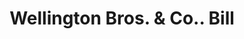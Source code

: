 ---
doi: 10.7916/D8JM3NQM
date_other: '1880'
date_other_textual: 1880-1889
form: printed ephemera
genre:
- Invoices
name:
- Wellington Bros. & Co.
object_in_context_url: https://biggert.cul.columbia.edu/items/view/ave_biggert_00474
subject_hierarchical_geographic:
- Boston, Massachusetts, United States
subject_name:
- Wellington Bros. & Co.
title: Wellington Bros. & Co.. Bill
sort_title: Wellington Bros. & Co.. Bill
call_number: ave_biggert_00474
coordinates:
- 42.35805555555556,-71.06361111111111
pid: ave_biggert_00474
identifiers: ave_biggert_00474
permalink: /biggert/ave_biggert_00474/
layout: iiif-image-page
---